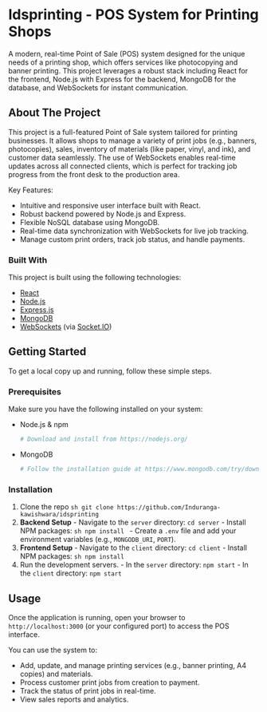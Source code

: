 # Idsprinting - POS System for Printing Shops

A modern, real-time Point of Sale (POS) system designed for the unique needs of a printing shop, which offers services like photocopying and banner printing. This project leverages a robust stack including React for the frontend, Node.js with Express for the backend, MongoDB for the database, and WebSockets for instant communication.

## About The Project

This project is a full-featured Point of Sale system tailored for printing businesses. It allows shops to manage a variety of print jobs (e.g., banners, photocopies), sales, inventory of materials (like paper, vinyl, and ink), and customer data seamlessly. The use of WebSockets enables real-time updates across all connected clients, which is perfect for tracking job progress from the front desk to the production area.

Key Features:

- Intuitive and responsive user interface built with React.
- Robust backend powered by Node.js and Express.
- Flexible NoSQL database using MongoDB.
- Real-time data synchronization with WebSockets for live job tracking.
- Manage custom print orders, track job status, and handle payments.

### Built With

This project is built using the following technologies:

- [React](https://reactjs.org/)
- [Node.js](https://nodejs.org/)
- [Express.js](https://expressjs.com/)
- [MongoDB](https://www.mongodb.com/)
- [WebSockets](https://developer.mozilla.org/en-US/docs/Web/API/WebSockets_API) (via [Socket.IO](https://socket.io/))

## Getting Started

To get a local copy up and running, follow these simple steps.

### Prerequisites

Make sure you have the following installed on your system:

- Node.js & npm
  ```sh
  # Download and install from https://nodejs.org/
  ```
- MongoDB
  ```sh
  # Follow the installation guide at https://www.mongodb.com/try/download/community
  ```

### Installation

1.  Clone the repo
    `sh
    git clone https://github.com/Induranga-kawishwara/idsprinting
    `
2.  **Backend Setup** - Navigate to the `server` directory: `cd server` - Install NPM packages:
    `sh
        npm install
        ` - Create a `.env` file and add your environment variables (e.g., `MONGODB_URI`, `PORT`).
3.  **Frontend Setup** - Navigate to the `client` directory: `cd client` - Install NPM packages:
    `sh
        npm install
        `
4.  Run the development servers. - In the `server` directory: `npm start` - In the `client` directory: `npm start`

## Usage

Once the application is running, open your browser to `http://localhost:3000` (or your configured port) to access the POS interface.

You can use the system to:

- Add, update, and manage printing services (e.g., banner printing, A4 copies) and materials.
- Process customer print jobs from creation to payment.
- Track the status of print jobs in real-time.
- View sales reports and analytics.
